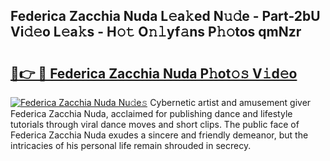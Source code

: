## Federica Zacchia Nuda L𝚎a𝚔ed N𝚞𝚍e - Part-2bU Vi𝚍𝚎o L𝚎a𝚔s - H𝚘𝚝 O𝚗𝚕yf𝚊ns P𝚑𝚘tos qmNzr

# <h2><a href="http://kf5av2.oniu.top/?m=Federica+Zacchia+Nuda">🔗👉 🔴 Federica Zacchia Nuda P𝚑ot𝚘𝚜 V𝚒d𝚎o</a></h2>

[![Federica Zacchia Nuda Nu𝚍e𝚜](https://i.imgur.com/0qMVB7G.gif)](http://kf5av2.oniu.top/?m=Federica+Zacchia+Nuda)
Cybernetic artist and amusement giver Federica Zacchia Nuda, acclaimed for publishing dance and lifestyle tutorials through viral dance moves and short clips. The public face of Federica Zacchia Nuda exudes a sincere and friendly demeanor, but the intricacies of his personal life remain shrouded in secrecy.  
